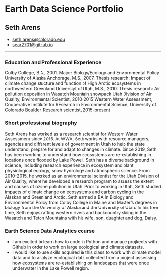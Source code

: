 # Earth Data Science Portfolio
## Seth Arens
* seth.arens@colorado.edu
* sear2701@github.io
***
### Education and Professional Experience
Colby College, B.A., 2001. Major: Biology/Ecology and Enviornmental Policy
University of Alaska Anchorage, M.S., 2007. Thesis research: Impact of climate change stucture and function of High Arctic ecosystems in northwestern Greenland
Universiyt of Utah, M.S., 2010. Thesis research: Air pollution deposition in Wasatch Mountain snowpack
Utah Division of Air Quality, Environmental Scientist, 2010-2015
Western Water Assessment, Cooperative Institute for REsearch in Environmental Science, University of Colorado Boulder, Research scientist, 2015-present
### Short professional biography
Seth Arens has worked as a research scientist for Western Water Assessment since 2015. At WWA, Seth works with resource managers, agencies and different levels of government in Utah to help the state understand, prepare for and adapt to changes in climate. Since 2019, Seth has been working to understand how ecosystems are re-establishing in locations once flooded by Lake Powell. Seth has a diverse background in science, including research experience in ecosystem and plant physiological ecology, snow hydrology and atmospheric science. From 2010-2015, he worked as an environmental scientist for the Utah Division of Air Quality, where he developed a research program to assess the extent and causes of ozone pollution in Utah. Prior to working in Utah, Seth studied impacts of climate change on ecosystems and carbon cycling in the Alaskan and Greenland Arctic. Seth earned a BA in Biology and Environmental Policy from Colby College in Maine and Master’s degrees in biology from the University of Alaska and the University of Utah. In his free time, Seth enjoys rafting western rivers and backcountry skiing in the Wasatch and Teton Mountains with his wife, son, duaghter and dog, Daisy.
### Earth Science Data Analytics course
* I am excited to learn how to code in Python and manage projkects with Github in order to work on large ecological and climate datasets.
* I would like to use skills acquired in this class to work with climate model data and to analyze ecological data collected from a project assessing how ecosystems are re-establishing on landscapes that were once underwater in the Lake Powell region.

